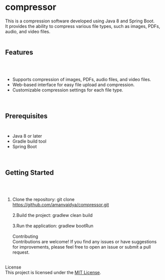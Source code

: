 # compressor


This is a compression software developed using Java 8 and Spring Boot.<br>
It provides the ability to compress various file types, such as images, PDFs, audio, and video files.
<br><br>
## Features
<br><br>
- Supports compression of images, PDFs, audio files, and video files.<br>
- Web-based interface for easy file upload and compression.<br>
- Customizable compression settings for each file type.<br>
<br><br>
## Prerequisites<br><br>
- Java 8 or later<br>
- Gradle build tool<br>
- Spring Boot<br>
<br><br>
## Getting Started
<br><br>
1. Clone the repository: git clone https://github.com/amanvaidya/compressor.git
<br><br>
2.Build the project: gradlew clean build
<br><br>
3.Run the application: gradlew bootRun
<br><br>
Contributing<br>
Contributions are welcome! If you find any issues or have suggestions for improvements, please feel free to open an issue or submit a pull request.
<br><br>

License<br>
This project is licensed under the <a href="https://github.com/amanvaidya/compressor/blob/main/License">MIT License</a>.
